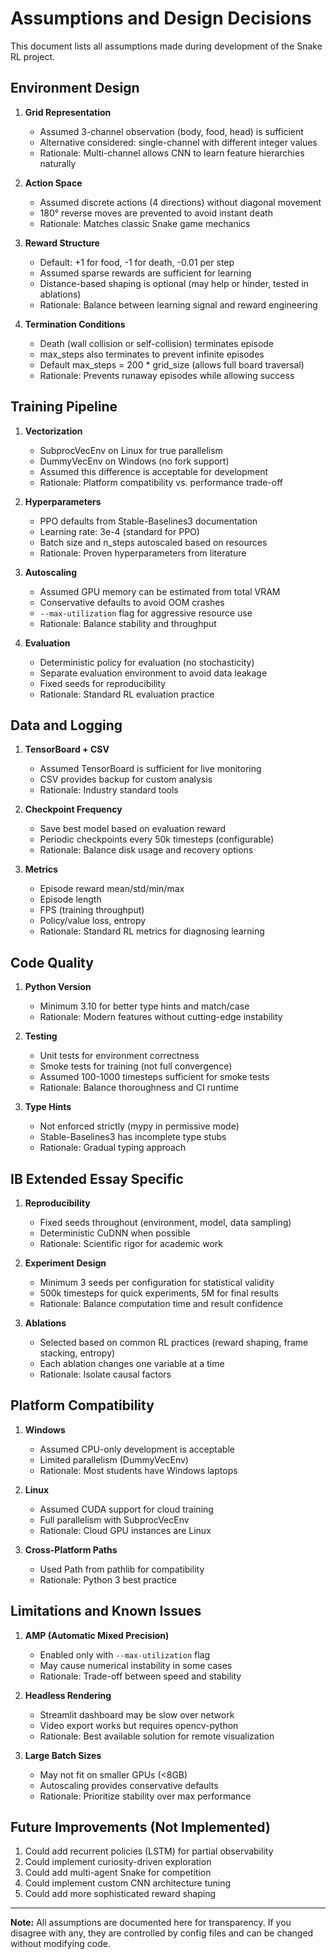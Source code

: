 # Assumptions and Design Decisions

This document lists all assumptions made during development of the Snake RL project.

## Environment Design

1. **Grid Representation**
   - Assumed 3-channel observation (body, food, head) is sufficient
   - Alternative considered: single-channel with different integer values
   - Rationale: Multi-channel allows CNN to learn feature hierarchies naturally

2. **Action Space**
   - Assumed discrete actions (4 directions) without diagonal movement
   - 180° reverse moves are prevented to avoid instant death
   - Rationale: Matches classic Snake game mechanics

3. **Reward Structure**
   - Default: +1 for food, -1 for death, -0.01 per step
   - Assumed sparse rewards are sufficient for learning
   - Distance-based shaping is optional (may help or hinder, tested in ablations)
   - Rationale: Balance between learning signal and reward engineering

4. **Termination Conditions**
   - Death (wall collision or self-collision) terminates episode
   - max_steps also terminates to prevent infinite episodes
   - Default max_steps = 200 * grid_size (allows full board traversal)
   - Rationale: Prevents runaway episodes while allowing success

## Training Pipeline

1. **Vectorization**
   - SubprocVecEnv on Linux for true parallelism
   - DummyVecEnv on Windows (no fork support)
   - Assumed this difference is acceptable for development
   - Rationale: Platform compatibility vs. performance trade-off

2. **Hyperparameters**
   - PPO defaults from Stable-Baselines3 documentation
   - Learning rate: 3e-4 (standard for PPO)
   - Batch size and n_steps autoscaled based on resources
   - Rationale: Proven hyperparameters from literature

3. **Autoscaling**
   - Assumed GPU memory can be estimated from total VRAM
   - Conservative defaults to avoid OOM crashes
   - `--max-utilization` flag for aggressive resource use
   - Rationale: Balance stability and throughput

4. **Evaluation**
   - Deterministic policy for evaluation (no stochasticity)
   - Separate evaluation environment to avoid data leakage
   - Fixed seeds for reproducibility
   - Rationale: Standard RL evaluation practice

## Data and Logging

1. **TensorBoard + CSV**
   - Assumed TensorBoard is sufficient for live monitoring
   - CSV provides backup for custom analysis
   - Rationale: Industry standard tools

2. **Checkpoint Frequency**
   - Save best model based on evaluation reward
   - Periodic checkpoints every 50k timesteps (configurable)
   - Rationale: Balance disk usage and recovery options

3. **Metrics**
   - Episode reward mean/std/min/max
   - Episode length
   - FPS (training throughput)
   - Policy/value loss, entropy
   - Rationale: Standard RL metrics for diagnosing learning

## Code Quality

1. **Python Version**
   - Minimum 3.10 for better type hints and match/case
   - Rationale: Modern features without cutting-edge instability

2. **Testing**
   - Unit tests for environment correctness
   - Smoke tests for training (not full convergence)
   - Assumed 100-1000 timesteps sufficient for smoke tests
   - Rationale: Balance thoroughness and CI runtime

3. **Type Hints**
   - Not enforced strictly (mypy in permissive mode)
   - Stable-Baselines3 has incomplete type stubs
   - Rationale: Gradual typing approach

## IB Extended Essay Specific

1. **Reproducibility**
   - Fixed seeds throughout (environment, model, data sampling)
   - Deterministic CuDNN when possible
   - Rationale: Scientific rigor for academic work

2. **Experiment Design**
   - Minimum 3 seeds per configuration for statistical validity
   - 500k timesteps for quick experiments, 5M for final results
   - Rationale: Balance computation time and result confidence

3. **Ablations**
   - Selected based on common RL practices (reward shaping, frame stacking, entropy)
   - Each ablation changes one variable at a time
   - Rationale: Isolate causal factors

## Platform Compatibility

1. **Windows**
   - Assumed CPU-only development is acceptable
   - Limited parallelism (DummyVecEnv)
   - Rationale: Most students have Windows laptops

2. **Linux**
   - Assumed CUDA support for cloud training
   - Full parallelism with SubprocVecEnv
   - Rationale: Cloud GPU instances are Linux

3. **Cross-Platform Paths**
   - Used Path from pathlib for compatibility
   - Rationale: Python 3 best practice

## Limitations and Known Issues

1. **AMP (Automatic Mixed Precision)**
   - Enabled only with `--max-utilization` flag
   - May cause numerical instability in some cases
   - Rationale: Trade-off between speed and stability

2. **Headless Rendering**
   - Streamlit dashboard may be slow over network
   - Video export works but requires opencv-python
   - Rationale: Best available solution for remote visualization

3. **Large Batch Sizes**
   - May not fit on smaller GPUs (<8GB)
   - Autoscaling provides conservative defaults
   - Rationale: Prioritize stability over max performance

## Future Improvements (Not Implemented)

1. Could add recurrent policies (LSTM) for partial observability
2. Could implement curiosity-driven exploration
3. Could add multi-agent Snake for competition
4. Could implement custom CNN architecture tuning
5. Could add more sophisticated reward shaping

---

**Note:** All assumptions are documented here for transparency. If you disagree with any, they are controlled by config files and can be changed without modifying code.